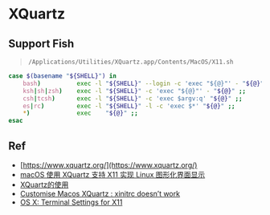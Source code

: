# XQuartz


## Support Fish

> `/Applications/Utilities/XQuartz.app/Contents/MacOS/X11.sh`


```bash
case $(basename "${SHELL}") in
	bash)          exec -l "${SHELL}" --login -c 'exec "${@}"' - "${@}" ;;
	ksh|sh|zsh)    exec -l "${SHELL}" -c 'exec "${@}"' - "${@}" ;;
	csh|tcsh)      exec -l "${SHELL}" -c 'exec $argv:q' "${@}" ;;
	es|rc)         exec -l "${SHELL}" -l -c 'exec $*' "${@}" ;;
	*)             exec    "${@}" ;;
esac
```

## Ref

* [https://www.xquartz.org/](https://www.xquartz.org/)
* [macOS 使用 XQuartz 支持 X11 实现 Linux 图形化界面显示](https://wsgzao.github.io/post/x11/)
* [XQuartz的使用](https://blog.csdn.net/hdzhang_blog/article/details/80058559)
* [Customise Macos XQuartz : xinitrc doesn’t work](https://www.cafe-encounter.net/p2893/customise-macos-xquartz-xinitrc-doesnt-work)
* [OS X: Terminal Settings for X11](https://www.abbeyworkshop.com/howto/osx/x11Term/index.html)